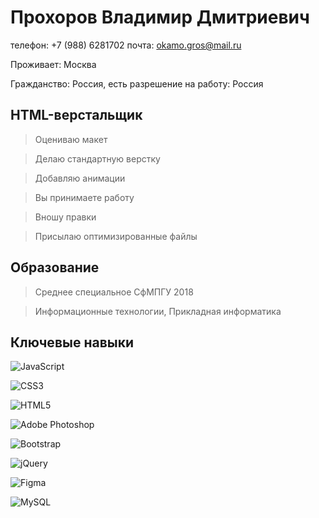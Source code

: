 # Прохоров Владимир Дмитриевич


телефон: +7 (988) 6281702
почта: okamo.gros@mail.ru 


Проживает: Москва

Гражданство: Россия, есть разрешение на работу: Россия

## HTML-верстальщик

>Оцениваю макет

>Делаю стандартную верстку

>Добавляю анимации

>Вы принимаете работу

>Вношу правки

>Присылаю оптимизированные файлы

## Образование

>Среднее специальное
>СфМПГУ
>2018

>Информационные технологии, Прикладная информатика

## Ключевые навыки

![JavaScript](https://img.shields.io/badge/javascript-%23323330.svg?style=for-the-badge&logo=javascript&logoColor=%23F7DF1E)

![CSS3](https://img.shields.io/badge/css3-%231572B6.svg?style=for-the-badge&logo=css3&logoColor=white)

![HTML5](https://img.shields.io/badge/html5-%23E34F26.svg?style=for-the-badge&logo=html5&logoColor=white)

![Adobe Photoshop](https://img.shields.io/badge/adobe%20photoshop-%2331A8FF.svg?style=for-the-badge&logo=adobe%20photoshop&logoColor=white)

![Bootstrap](https://img.shields.io/badge/bootstrap-%23563D7C.svg?style=for-the-badge&logo=bootstrap&logoColor=white)

![jQuery](https://img.shields.io/badge/jquery-%230769AD.svg?style=for-the-badge&logo=jquery&logoColor=white)

![Figma](https://img.shields.io/badge/figma-%23F24E1E.svg?style=for-the-badge&logo=figma&logoColor=white)

![MySQL](https://img.shields.io/badge/mysql-%2300f.svg?style=for-the-badge&logo=mysql&logoColor=white)

<!--
Дополнительная информация

Обо мне
В последние годы я проходил обучение без возможности работать.
Есть наработки после учебы.


**wolfGross/wolfGross** is a ✨ _special_ ✨ repository because its `README.md` (this file) appears on your GitHub profile.

Here are some ideas to get you started:

- 🔭 I’m currently working on ...
- 🌱 I’m currently learning ...
- 👯 I’m looking to collaborate on ...
- 🤔 I’m looking for help with ...
- 💬 Ask me about ...
- 📫 How to reach me: ...
- 😄 Pronouns: ...
- ⚡ Fun fact: ...
-->
